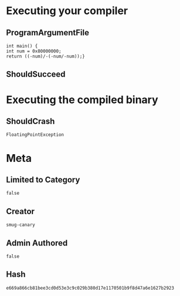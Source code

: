 # Executing your compiler

## ProgramArgumentFile

```
int main() {
int num = 0x80000000;
return ((-num)/-(-num/-num));}
```

## ShouldSucceed

# Executing the compiled binary

## ShouldCrash

```
FloatingPointException
```

# Meta

## Limited to Category

```
false
```

## Creator

```
smug-canary
```

## Admin Authored

```
false
```

## Hash

```
e669a866cb81bee3cd0d53e3c9c029b380d17e1170501b9f8d47a6e1627b2923
```
